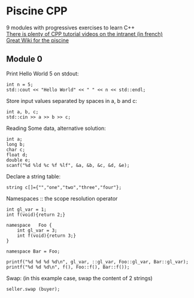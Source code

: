 # Piscine CPP
9 modules with progressives exercises to learn C++  
[There is plenty of CPP tutorial videos on the intranet (in french)](https://elearning.intra.42.fr/tags/38/notions)  
[Great Wiki for the piscine](https://github.com/qingqingqingli/CPP/wiki/)  


## Module 0
Print Hello World 5 on stdout:
```
int n = 5;
std::cout << "Hello World" << " " << n << std::endl;
```
Store input values separated by spaces in a, b and c:
```
int a, b, c;
std::cin >> a >> b >> c;
```
Reading Some data, alternative solution:
```
int a;
long b;
char c;
float d;
double e;
scanf("%d %ld %c %f %lf", &a, &b, &c, &d, &e);
```
Declare a string table:
```
string c[]={"","one","two","three","four"};
```
Namespaces :: the scope resolution operator
```
int gl_var = 1;
int f(void){return 2;}

namespace	Foo {
	int gl_var = 3;
	int f(void){return 3;}
}

namespace Bar = Foo;
```
```
printf("%d %d %d %d\n", gl_var, ::gl_var, Foo::gl_var, Bar::gl_var);
printf("%d %d %d\n", f(), Foo::f(), Bar::f());
```
Swap: (in this example case, swap the content of 2 strings)
```
seller.swap (buyer);
```
